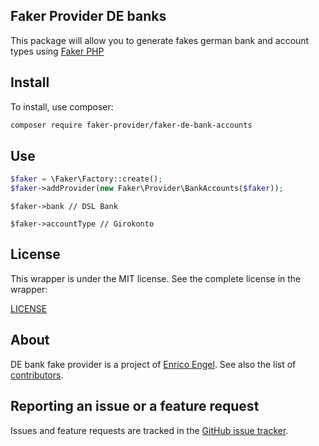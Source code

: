 Faker Provider DE banks
---

This package will allow you to generate fakes german bank and account types using [Faker PHP](https://github.com/fzaninotto/Faker)

## Install

To install, use composer:

```bash
composer require faker-provider/faker-de-bank-accounts
```

## Use

```php
$faker = \Faker\Factory::create();
$faker->addProvider(new Faker\Provider\BankAccounts($faker));
```

```
$faker->bank // DSL Bank 
```

```
$faker->accountType // Girokonto
```

## License

This wrapper is under the MIT license. See the complete license in the wrapper:

[LICENSE](./LICENSE)

## About

DE bank fake provider is a project of [Enrico Engel](https://github.com/Engel-Enrico).
See also the list of [contributors](https://github.com/Engel-Enrico/faker-provider-de-bank-accounts/graphs/contributors).

## Reporting an issue or a feature request

Issues and feature requests are tracked in the [GitHub issue tracker](https://github.com/Engel-Enrico/faker-de-bank/issues).